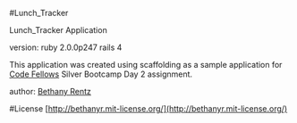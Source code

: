 #Lunch_Tracker

Lunch_Tracker Application

version: ruby 2.0.0p247 rails 4

This application was created using scaffolding as a sample application for [Code Fellows](http://www.codefellows.org) Silver Bootcamp Day 2 assignment.

author: [Bethany Rentz](https://github.com/bethanyr)

#License
[http://bethanyr.mit-license.org/](http://bethanyr.mit-license.org/)

